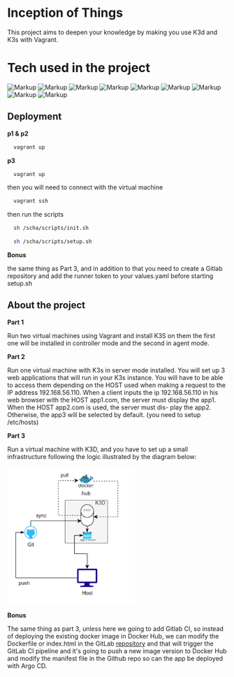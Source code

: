 
# Inception of Things

This project aims to deepen your knowledge by making you use K3d and K3s with
Vagrant.

# Tech used in the project

![Markup](https://img.shields.io/badge/Vagrant-1868F2?style=for-the-badge&logo=Vagrant&logoColor=white)
![Markup](https://img.shields.io/badge/Argo%20CD-1e0b3e?style=for-the-badge&logo=argo&logoColor=#d16044) 
![Markup](https://img.shields.io/badge/kubernetes-326ce5.svg?&style=for-the-badge&logo=kubernetes&logoColor=white)
![Markup](https://img.shields.io/badge/GitHub-100000?style=for-the-badge&logo=github&logoColor=white) 
![Markup](https://img.shields.io/badge/Rancher-0075A8?style=for-the-badge&logo=rancher&logoColor=white) 
![Markup](https://img.shields.io/badge/GitLab-330F63?style=for-the-badge&logo=gitlab&logoColor=white) 
![Markup](https://img.shields.io/badge/Nginx-009639?style=for-the-badge&logo=nginx&logoColor=white) 
![Markup](https://img.shields.io/badge/Docker-2CA5E0?style=for-the-badge&logo=docker&logoColor=white) 
![Markup](https://img.shields.io/badge/Cent%20OS-262577?style=for-the-badge&logo=CentOS&logoColor=white) 

## Deployment

**p1 & p2**

```bash
  vagrant up
```

**p3**

```bash
  vagrant up
```

then you will need to connect with the virtual machine

```bash
  vagrant ssh
```
then run the scripts
```bash
  sh /scha/scripts/init.sh
```
```bash
  sh /scha/scripts/setup.sh
```

**Bonus**

the same thing as Part 3, and in addition to that you need to create a Gitlab repository and add the runner token to your values.yaml
before starting setup.sh 


## About the project

**Part 1**

Run two virtual machines using Vagrant and install K3S on them
the first one will be installed in controller mode and the second in agent mode.

**Part 2**

Run one virtual machine with K3s in server mode installed. You will set up 3 web applications that will run in your K3s instance.
You will have to be able to access them depending on the HOST used when making a request to the IP address 192.168.56.110.
When a client inputs the ip 192.168.56.110 in his web browser with the HOST app1.com,
the server must display the app1. When the HOST app2.com is used, the server must dis-
play the app2. Otherwise, the app3 will be selected by default. (you need to setup /etc/hosts)

**Part 3**

Run a virtual machine with K3D, and you have to set up a small infrastructure following the logic illustrated by the diagram below:

![](https://github.com/chahid001/Inception-of-Things/blob/main/assets/Screenshot%20from%202023-07-09%2017-32-58.png)

**Bonus**

The same thing as part 3, unless here we going to add Gitlab CI, so instead of deploying the existing 
docker image in Docker Hub, we can modify the Dockerfile or index.html in the GitLab [repository](https://gitlab.com/chahid001/iot-bonus)
and that will trigger the GitLab CI pipeline and it's going to push a new image version to Docker Hub and modify the manifest file in the Github repo so can 
the app be deployed with Argo CD.
    


    




